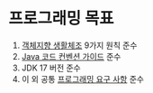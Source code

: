 # ‍프로그래밍 목표

1. [객체지향 생활체조](ObjectCalisthenics.md) 9가지 원칙 준수
2. [Java 코드 컨벤션 가이드](GoogleJavaCodeStyle.md) 준수
3. JDK 17 버전 준수
4. 이 외 공통 [프로그래밍 요구 사항](../README.md) 준수